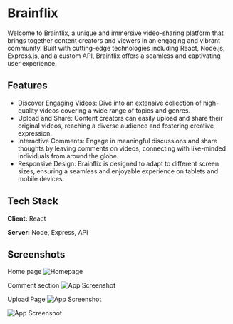 
# Brainflix

Welcome to Brainflix, a unique and immersive video-sharing platform that brings together content creators and viewers in an engaging and vibrant community. Built with cutting-edge technologies including React, Node.js, Express.js, and a custom API, Brainflix offers a seamless and captivating user experience.




## Features

- Discover Engaging Videos: Dive into an extensive collection of high-quality videos covering a wide range of topics and genres.
- Upload and Share: Content creators can easily upload and share their original videos, reaching a diverse audience and fostering creative expression.
- Interactive Comments: Engage in meaningful discussions and share thoughts by leaving comments on videos, connecting with like-minded individuals from around the globe.
- Responsive Design: Brainflix is designed to adapt to different screen sizes, ensuring a seamless and enjoyable experience on tablets and mobile devices.


## Tech Stack

**Client:** React

**Server:** Node, Express, API 




## Screenshots
Home page
![Homepage](https://i.imgur.com/QLyRux0.png)

Comment section
![App Screenshot](https://i.imgur.com/DNqLtXy.png)

Upload Page
![App Screenshot](https://i.imgur.com/BBtFsnC.png)

![App Screenshot](https://i.imgur.com/r6uSW44.png)



